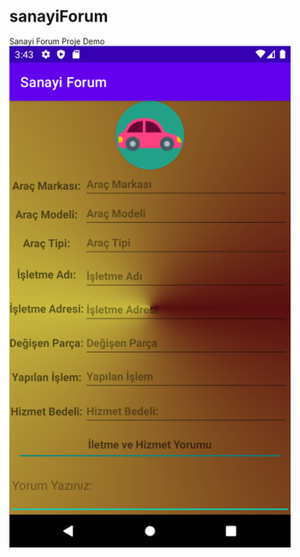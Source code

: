 # sanayiForum
Sanayi Forum Proje Demo
![alt text](https://github.com/Qhupe/sanayiForum/blob/master/Screenshot_1641483797.png?raw=true)
